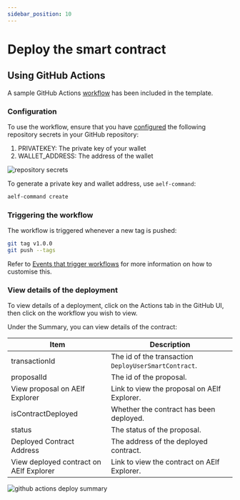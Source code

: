 ```yaml
---
sidebar_position: 10
---
```


# Deploy the smart contract

## Using GitHub Actions

A sample GitHub Actions [workflow](https://github.com/yongenaelf/aelf-devcontainer-template/blob/main/.github/workflows/main.yml) has been included in the template.

### Configuration

To use the workflow, ensure that you have [configured](https://docs.github.com/en/actions/security-guides/using-secrets-in-github-actions#creating-secrets-for-a-repository) the following repository secrets in your GitHub repository:

1. PRIVATEKEY: The private key of your wallet
2. WALLET_ADDRESS: The address of the wallet

![repository secrets](/img/repository-secrets.png)

To generate a private key and wallet address, use `aelf-command`:

```bash
aelf-command create
```

### Triggering the workflow

The workflow is triggered whenever a new tag is pushed:

```bash
git tag v1.0.0
git push --tags
```

Refer to [Events that trigger workflows](https://docs.github.com/en/actions/using-workflows/events-that-trigger-workflows) for more information on how to customise this.

### View details of the deployment

To view details of a deployment, click on the Actions tab in the GitHub UI, then click on the workflow you wish to view.

Under the Summary, you can view details of the contract:

| Item                                    | Description                                          |
| --------------------------------------- | ---------------------------------------------------- |
| transactionId                           | The id of the transaction `DeployUserSmartContract`. |
| proposalId                              | The id of the proposal.                              |
| View proposal on AElf Explorer          | Link to view the proposal on AElf Explorer.          |
| isContractDeployed                      | Whether the contract has been deployed.              |
| status                                  | The status of the proposal.                          |
| Deployed Contract Address               | The address of the deployed contract.                |
| View deployed contract on AElf Explorer | Link to view the contract on AElf Explorer.          |

![github actions deploy summary](/img/github-actions-deploy-summary.png)
